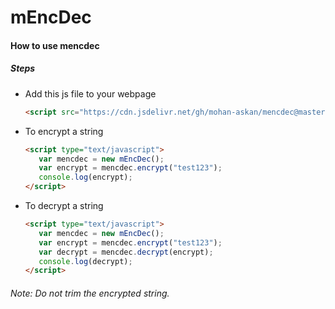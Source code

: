 # mEncDec

#### How to use mencdec
##### Steps
- Add this js file to your webpage
    ```html
    <script src="https://cdn.jsdelivr.net/gh/mohan-askan/mencdec@master/mEncDec.js"></script>
    ```
- To encrypt a string
    ```html
    <script type="text/javascript">
       var mencdec = new mEncDec();
       var encrypt = mencdec.encrypt("test123");
       console.log(encrypt);
    </script>
    ```
- To decrypt a string
    ```html
    <script type="text/javascript">
       var mencdec = new mEncDec();
       var encrypt = mencdec.encrypt("test123");
       var decrypt = mencdec.decrypt(encrypt);
       console.log(decrypt);
    </script>
    ```
###### Note: Do not trim the encrypted string.
